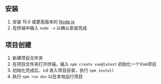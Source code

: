 ## 安装

1. 安装 15.0 或更高版本的 [Node.js](https://nodejs.org/en)
2. 在终端中输入 `node -v` 以确认安装完成

## 项目创建

1. 新建项目文件夹
2. 在项目文件夹打开终端，输入 `npm create vue@latest` 初始化一个Vue项目
3. 初始化完成后，cd 进入项目目录，执行 `npm install`
4. 执行 `npm run dev` 以在本地运行项目

## 